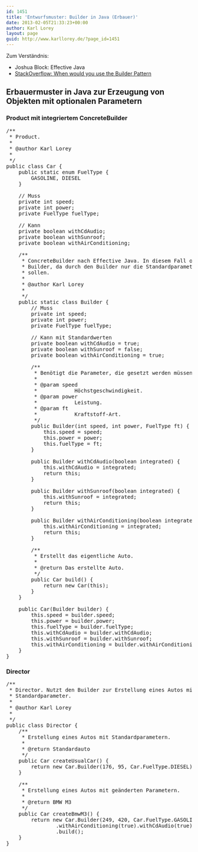 ```yaml
---
id: 1451
title: 'Entwurfsmuster: Builder in Java (Erbauer)'
date: 2013-02-05T21:33:23+00:00
author: Karl Lorey
layout: page
guid: http://www.karllorey.de/?page_id=1451
---
```

Zum Verständnis:

  * Joshua Block: Effective Java
  * <a href="http://stackoverflow.com/questions/328496/when-would-you-use-the-builder-pattern/1953567#1953567" target="_blank">StackOverflow: When would you use the Builder Pattern</a>

## Erbauermuster in Java zur Erzeugung von Objekten mit optionalen Parametern

### Product mit integriertem ConcreteBuilder

<pre class="brush: java; title: ; notranslate" title="">/**
 * Product.
 *
 * @author Karl Lorey
 *
 */
public class Car {
    public static enum FuelType {
        GASOLINE, DIESEL
    }

    // Muss
    private int speed;
    private int power;
    private FuelType fuelType;

    // Kann
    private boolean withCdAudio;
    private boolean withSunroof;
    private boolean withAirConditioning;

    /**
     * ConcreteBuilder nach Effective Java. In diesem Fall ohne abstrakten
     * Builder, da durch den Builder nur die Standardparameter gesetzt werden
     * sollen.
     *
     * @author Karl Lorey
     *
     */
    public static class Builder {
        // Muss
        private int speed;
        private int power;
        private FuelType fuelType;

        // Kann mit Standardwerten
        private boolean withCdAudio = true;
        private boolean withSunroof = false;
        private boolean withAirConditioning = true;

        /**
         * Benötigt die Parameter, die gesetzt werden müssen.
         *
         * @param speed
         *            Höchstgeschwindigkeit.
         * @param power
         *            Leistung.
         * @param ft
         *            Kraftstoff-Art.
         */
        public Builder(int speed, int power, FuelType ft) {
            this.speed = speed;
            this.power = power;
            this.fuelType = ft;
        }

        public Builder withCdAudio(boolean integrated) {
            this.withCdAudio = integrated;
            return this;
        }

        public Builder withSunroof(boolean integrated) {
            this.withSunroof = integrated;
            return this;
        }

        public Builder withAirConditioning(boolean integrated) {
            this.withAirConditioning = integrated;
            return this;
        }

        /**
         * Erstellt das eigentliche Auto.
         *
         * @return Das erstellte Auto.
         */
        public Car build() {
            return new Car(this);
        }
    }

    public Car(Builder builder) {
        this.speed = builder.speed;
        this.power = builder.power;
        this.fuelType = builder.fuelType;
        this.withCdAudio = builder.withCdAudio;
        this.withSunroof = builder.withSunroof;
        this.withAirConditioning = builder.withAirConditioning;
    }
}
</pre>

### Director

<pre class="brush: java; title: ; notranslate" title="">/**
 * Director. Nutzt den Builder zur Erstellung eines Autos mit und ohne
 * Standardparameter.
 *
 * @author Karl Lorey
 *
 */
public class Director {
    /**
     * Erstellung eines Autos mit Standardparametern.
     *
     * @return Standardauto
     */
    public Car createUsualCar() {
        return new Car.Builder(176, 95, Car.FuelType.DIESEL).build();
    }

    /**
     * Erstellung eines Autos mit geänderten Parametern.
     *
     * @return BMW M3
     */
    public Car createBmwM3() {
        return new Car.Builder(249, 420, Car.FuelType.GASOLINE)
                .withAirConditioning(true).withCdAudio(true).withSunroof(true)
                .build();
    }
}
</pre>